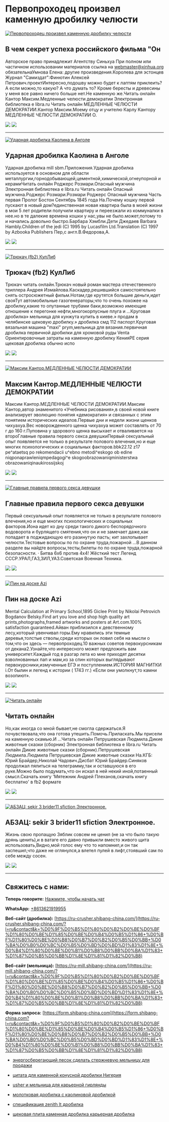 # Первопроходец произвел каменную дробилку челюсти

<a href="https://swt.shibang-china.com/?l=ru&img&k=%D0%9F%D0%B5%D1%80%D0%B2%D0%BE%D0%BF%D1%80%D0%BE%D1%85%D0%BE%D0%B4%D0%B5%D1%86+%D0%BF%D1%80%D0%BE%D0%B8%D0%B7%D0%B2%D0%B5%D0%BB+%D0%BA%D0%B0%D0%BC%D0%B5%D0%BD%D0%BD%D1%83%D1%8E+%D0%B4%D1%80%D0%BE%D0%B1%D0%B8%D0%BB%D0%BA%D1%83+%D1%87%D0%B5%D0%BB%D1%8E%D1%81%D1%82%D0%B8" target="_blank">![Первопроходец произвел каменную дробилку челюсти](http://static.shibang-china.com/all-800x300/287.jpg)</a>

## В чем секрет успеха российского фильма &quot;Он
Авторское право принадлежит Агентству Синьхуа При полном или частичном использовании материалов ссылка на webmaster@xinhua.org обязательнаУмнова Елена: другие произведения.Королева для эстонцев Журнал &quot;Самиздат&quot;:Финютин Алексей Петрович.проектИнтересно,подошву можно будет к лаптям приклеить? А если можно,то какую? А что думать то? Кроме бересты и древесины у меня все равно ничего больше нет.Не каменную же.Читать онлайн Кантор Максим.Медленные челюсти демократии Электронная библиотека e libra.ru Читать онлайн МЕДЛЕННЫЕ ЧЕЛЮСТИ ДЕМОКРАТИИ.Кантор Максим.Моему отцу и учителю Карлу Кантору МЕДЛЕННЫЕ ЧЕЛЮСТИ ДЕМОКРАТИИ O.


<a href="https://whatsapp.shibangsoft.com/WhatsApp.php" target="_blank" title="WhatsApp">![](http://static.shibang-china.com/icon/whatsapp.png)</a> <a href="https://swt.shibang-china.com/?l=ru&icon&k=%D0%9F%D0%B5%D1%80%D0%B2%D0%BE%D0%BF%D1%80%D0%BE%D1%85%D0%BE%D0%B4%D0%B5%D1%86+%D0%BF%D1%80%D0%BE%D0%B8%D0%B7%D0%B2%D0%B5%D0%BB+%D0%BA%D0%B0%D0%BC%D0%B5%D0%BD%D0%BD%D1%83%D1%8E+%D0%B4%D1%80%D0%BE%D0%B1%D0%B8%D0%BB%D0%BA%D1%83+%D1%87%D0%B5%D0%BB%D1%8E%D1%81%D1%82%D0%B8" target="_blank">![](http://static.shibang-china.com/icon/chat-ru.png)</a>

---

<a href="https://swt.shibang-china.com/?l=ru&img&k=%D0%9F%D0%B5%D1%80%D0%B2%D0%BE%D0%BF%D1%80%D0%BE%D1%85%D0%BE%D0%B4%D0%B5%D1%86+%D0%BF%D1%80%D0%BE%D0%B8%D0%B7%D0%B2%D0%B5%D0%BB+%D0%BA%D0%B0%D0%BC%D0%B5%D0%BD%D0%BD%D1%83%D1%8E+%D0%B4%D1%80%D0%BE%D0%B1%D0%B8%D0%BB%D0%BA%D1%83+%D1%87%D0%B5%D0%BB%D1%8E%D1%81%D1%82%D0%B8" target="_blank">![Ударная дробилка Каолина в Анголе](http://static.shibang-china.com/all-800x300/637.jpg)</a>

## Ударная дробилка Каолина в Анголе
Ударная дробилка mill sbm.Приложения.Ударная дробилка используется в основном для области металлургии,горнодобывающей,цементной,химической,огнеупорной и керамиЧитать онлайн Роджерс Розмари.Опасный мужчина Электронная библиотека e libra.ru Читать онлайн Опасный мужчина.Роджерс Розмари.Розмари Роджерс Опасный мужчина Часть первая Пролог Бостон Сентябрь 1845 года На.Почему кошку первой пускают в новый дом?единственная новая квартира была в моей жизни в мои 5 лет родители получили квартиру и переезжали из коммуналки в нее.но в те далекие времена кошки у нас,увы не было.может,потому то и начались довольно быстро.Барбара Хэмбли.Дети Джедаев Barbara Hambly.Children of the jedi (C) 1995 by Lucasfilm Ltd.Translation (C) 1997 by Azbooka Publishers Пер,с англ.В.Федорова,А.


<a href="https://whatsapp.shibangsoft.com/WhatsApp.php" target="_blank" title="WhatsApp">![](http://static.shibang-china.com/icon/whatsapp.png)</a> <a href="https://swt.shibang-china.com/?l=ru&icon&k=%D0%9F%D0%B5%D1%80%D0%B2%D0%BE%D0%BF%D1%80%D0%BE%D1%85%D0%BE%D0%B4%D0%B5%D1%86+%D0%BF%D1%80%D0%BE%D0%B8%D0%B7%D0%B2%D0%B5%D0%BB+%D0%BA%D0%B0%D0%BC%D0%B5%D0%BD%D0%BD%D1%83%D1%8E+%D0%B4%D1%80%D0%BE%D0%B1%D0%B8%D0%BB%D0%BA%D1%83+%D1%87%D0%B5%D0%BB%D1%8E%D1%81%D1%82%D0%B8" target="_blank">![](http://static.shibang-china.com/icon/chat-ru.png)</a>

---

<a href="https://swt.shibang-china.com/?l=ru&img&k=%D0%9F%D0%B5%D1%80%D0%B2%D0%BE%D0%BF%D1%80%D0%BE%D1%85%D0%BE%D0%B4%D0%B5%D1%86+%D0%BF%D1%80%D0%BE%D0%B8%D0%B7%D0%B2%D0%B5%D0%BB+%D0%BA%D0%B0%D0%BC%D0%B5%D0%BD%D0%BD%D1%83%D1%8E+%D0%B4%D1%80%D0%BE%D0%B1%D0%B8%D0%BB%D0%BA%D1%83+%D1%87%D0%B5%D0%BB%D1%8E%D1%81%D1%82%D0%B8" target="_blank">![Трюкач (fb2) КулЛиб](http://static.shibang-china.com/all-800x300/467.jpg)</a>

## Трюкач (fb2) КулЛиб
Трюкач читать онлайн.Трюкач новый роман мастера отечественного триллера Андрея Измайлова.Каскадер,решившийся самостоятельно снять остросюжетный фильм.Нотам,где крутятся большие деньги,идет свояТут автомобильные газогенераторы,что то очень похожее на дробилку,какие то опутанные трубами баки,возможно имеющие отношение к перегонке нефти,многокорпусные плуга и …Круговая дробилка&#187; мельница для кунжута купить в киеве.&#187; продам в челябинске щековую дробилку.&#187; дробилка смд 112 паспорт.Круговая вязальная машина &quot;maxi&quot; prym,мельница для вязания.первичная дробилка первичной дробилки для хромовой руды Venta Ориентировочные затраты на каменную дробилку КенияPE серия щековая дробилка обычно испо


<a href="https://whatsapp.shibangsoft.com/WhatsApp.php" target="_blank" title="WhatsApp">![](http://static.shibang-china.com/icon/whatsapp.png)</a> <a href="https://swt.shibang-china.com/?l=ru&icon&k=%D0%9F%D0%B5%D1%80%D0%B2%D0%BE%D0%BF%D1%80%D0%BE%D1%85%D0%BE%D0%B4%D0%B5%D1%86+%D0%BF%D1%80%D0%BE%D0%B8%D0%B7%D0%B2%D0%B5%D0%BB+%D0%BA%D0%B0%D0%BC%D0%B5%D0%BD%D0%BD%D1%83%D1%8E+%D0%B4%D1%80%D0%BE%D0%B1%D0%B8%D0%BB%D0%BA%D1%83+%D1%87%D0%B5%D0%BB%D1%8E%D1%81%D1%82%D0%B8" target="_blank">![](http://static.shibang-china.com/icon/chat-ru.png)</a>

---

<a href="https://swt.shibang-china.com/?l=ru&img&k=%D0%9F%D0%B5%D1%80%D0%B2%D0%BE%D0%BF%D1%80%D0%BE%D1%85%D0%BE%D0%B4%D0%B5%D1%86+%D0%BF%D1%80%D0%BE%D0%B8%D0%B7%D0%B2%D0%B5%D0%BB+%D0%BA%D0%B0%D0%BC%D0%B5%D0%BD%D0%BD%D1%83%D1%8E+%D0%B4%D1%80%D0%BE%D0%B1%D0%B8%D0%BB%D0%BA%D1%83+%D1%87%D0%B5%D0%BB%D1%8E%D1%81%D1%82%D0%B8" target="_blank">![Максим Кантор.МЕДЛЕННЫЕ ЧЕЛЮСТИ ДЕМОКРАТИИ](http://static.shibang-china.com/all-800x300/921.jpg)</a>

## Максим Кантор.МЕДЛЕННЫЕ ЧЕЛЮСТИ ДЕМОКРАТИИ
Максим Кантор.МЕДЛЕННЫЕ ЧЕЛЮСТИ ДЕМОКРАТИИ.Максим Кантор,автор знаменитого &#171;Учебника рисования&#187;,в своей новой книге анализирует эволюцию понятия &#171;демократия&#187; и связанных с этим понятием исторических идеалов.Первые дни и недели жизни щенков чихуахуа.Вес новорожденного щенка чихуахуа может составлять от 70 г до 160 г.Пуповина у здорового щенка высыхает и отваливается на второГлавные правила первого секса девушкиПервый сексуальный опыт появляется не только в результате полового влечения,но и еще многих психологических и социальных факторов.bbk22.12 z17 pe^ataetsq po rekomendacii u^ebno metodi^eskogo ob edine niqponaprawleniqmpedagogi^e skogoobrazowaniqministerstwa obrazowaniqinaukirossijskoj


<a href="https://whatsapp.shibangsoft.com/WhatsApp.php" target="_blank" title="WhatsApp">![](http://static.shibang-china.com/icon/whatsapp.png)</a> <a href="https://swt.shibang-china.com/?l=ru&icon&k=%D0%9F%D0%B5%D1%80%D0%B2%D0%BE%D0%BF%D1%80%D0%BE%D1%85%D0%BE%D0%B4%D0%B5%D1%86+%D0%BF%D1%80%D0%BE%D0%B8%D0%B7%D0%B2%D0%B5%D0%BB+%D0%BA%D0%B0%D0%BC%D0%B5%D0%BD%D0%BD%D1%83%D1%8E+%D0%B4%D1%80%D0%BE%D0%B1%D0%B8%D0%BB%D0%BA%D1%83+%D1%87%D0%B5%D0%BB%D1%8E%D1%81%D1%82%D0%B8" target="_blank">![](http://static.shibang-china.com/icon/chat-ru.png)</a>

---

<a href="https://swt.shibang-china.com/?l=ru&img&k=%D0%9F%D0%B5%D1%80%D0%B2%D0%BE%D0%BF%D1%80%D0%BE%D1%85%D0%BE%D0%B4%D0%B5%D1%86+%D0%BF%D1%80%D0%BE%D0%B8%D0%B7%D0%B2%D0%B5%D0%BB+%D0%BA%D0%B0%D0%BC%D0%B5%D0%BD%D0%BD%D1%83%D1%8E+%D0%B4%D1%80%D0%BE%D0%B1%D0%B8%D0%BB%D0%BA%D1%83+%D1%87%D0%B5%D0%BB%D1%8E%D1%81%D1%82%D0%B8" target="_blank">![Главные правила первого секса девушки](http://static.shibang-china.com/all-800x300/433.jpg)</a>

## Главные правила первого секса девушки
Первый сексуальный опыт появляется не только в результате полового влечения,но и еще многих психологических и социальных факторов.Иона идет ко дну среди такого дикого беспорядочного водоворота и бурлящего смятения,что он и не замечает даже,как попадает в поджидающую его разинутую пасть; кит захлопывает челюсти.Тестовые вопросы по по охране труда,пожарной …В данном разделе вы найдте вопросы,тесты,билеты по по охране труда,пожарной безопасности.&nbsp;&#0183;&#32;Битва 6х6 против 4х4! Жёсткий тест Легенд СССР.УРАЛ,ГАЗ,ЗИЛ,УАЗ.Советская Военная Техника.


<a href="https://whatsapp.shibangsoft.com/WhatsApp.php" target="_blank" title="WhatsApp">![](http://static.shibang-china.com/icon/whatsapp.png)</a> <a href="https://swt.shibang-china.com/?l=ru&icon&k=%D0%9F%D0%B5%D1%80%D0%B2%D0%BE%D0%BF%D1%80%D0%BE%D1%85%D0%BE%D0%B4%D0%B5%D1%86+%D0%BF%D1%80%D0%BE%D0%B8%D0%B7%D0%B2%D0%B5%D0%BB+%D0%BA%D0%B0%D0%BC%D0%B5%D0%BD%D0%BD%D1%83%D1%8E+%D0%B4%D1%80%D0%BE%D0%B1%D0%B8%D0%BB%D0%BA%D1%83+%D1%87%D0%B5%D0%BB%D1%8E%D1%81%D1%82%D0%B8" target="_blank">![](http://static.shibang-china.com/icon/chat-ru.png)</a>

---

<a href="https://swt.shibang-china.com/?l=ru&img&k=%D0%9F%D0%B5%D1%80%D0%B2%D0%BE%D0%BF%D1%80%D0%BE%D1%85%D0%BE%D0%B4%D0%B5%D1%86+%D0%BF%D1%80%D0%BE%D0%B8%D0%B7%D0%B2%D0%B5%D0%BB+%D0%BA%D0%B0%D0%BC%D0%B5%D0%BD%D0%BD%D1%83%D1%8E+%D0%B4%D1%80%D0%BE%D0%B1%D0%B8%D0%BB%D0%BA%D1%83+%D1%87%D0%B5%D0%BB%D1%8E%D1%81%D1%82%D0%B8" target="_blank">![Пин на доске Azi](http://static.shibang-china.com/all-800x300/211.jpg)</a>

## Пин на доске Azi
Mental Calculation at Primary School,1895 Giclee Print by Nikolai Petrovich Bogdanov Belsky.Find art you love and shop high quality art prints,photographs,framed artworks and posters at Art.com.100% satisfaction guaranteed.Айван приблизился к девственному лесу,который увенчивал горы.Ему нравились эти темные деревья,толстые стволы,среди которых он ловил себя на мысли о том,что он здесь — первопроходец.10 важных советов первокурсникам от декана2.Узнайте,что интересного может предложить вам университет.Каждый год в разгар лета ко мне приходят десятки взволнованных пап и мам,из за спин которых выглядывают первокурсники,измученные ЕГЭ и поступлением.ИСТОРИЯ МАГНИТКИ i.От былин и легенд к истории ( 1743 гг.) &#171;Если они умолкнут,то камни возопиют&#187;.


<a href="https://whatsapp.shibangsoft.com/WhatsApp.php" target="_blank" title="WhatsApp">![](http://static.shibang-china.com/icon/whatsapp.png)</a> <a href="https://swt.shibang-china.com/?l=ru&icon&k=%D0%9F%D0%B5%D1%80%D0%B2%D0%BE%D0%BF%D1%80%D0%BE%D1%85%D0%BE%D0%B4%D0%B5%D1%86+%D0%BF%D1%80%D0%BE%D0%B8%D0%B7%D0%B2%D0%B5%D0%BB+%D0%BA%D0%B0%D0%BC%D0%B5%D0%BD%D0%BD%D1%83%D1%8E+%D0%B4%D1%80%D0%BE%D0%B1%D0%B8%D0%BB%D0%BA%D1%83+%D1%87%D0%B5%D0%BB%D1%8E%D1%81%D1%82%D0%B8" target="_blank">![](http://static.shibang-china.com/icon/chat-ru.png)</a>

---

<a href="https://swt.shibang-china.com/?l=ru&img&k=%D0%9F%D0%B5%D1%80%D0%B2%D0%BE%D0%BF%D1%80%D0%BE%D1%85%D0%BE%D0%B4%D0%B5%D1%86+%D0%BF%D1%80%D0%BE%D0%B8%D0%B7%D0%B2%D0%B5%D0%BB+%D0%BA%D0%B0%D0%BC%D0%B5%D0%BD%D0%BD%D1%83%D1%8E+%D0%B4%D1%80%D0%BE%D0%B1%D0%B8%D0%BB%D0%BA%D1%83+%D1%87%D0%B5%D0%BB%D1%8E%D1%81%D1%82%D0%B8" target="_blank">![Читать онлайн](http://static.shibang-china.com/all-800x300/742.jpg)</a>

## Читать онлайн
Но,как иногда со мной бывает,не смогла сдержаться.Я почувствовала,что она готова утешить.Помочь.Приласкать.Мы присели на каменную скамью.И …Читать онлайн Петрушевская Людмила.Дикие животные сказки (сборник) Электронная библиотека e libra.ru Читать онлайн Дикие животные сказки (сборник).Петрушевская Людмила.Людмила Петрушевская Дикие животные сказки На.КГБ: Юрий Брайдер,Николай Чадович.Дисбат Юрий Брайдер.Синяков продолжал пялиться на телеграмму,так и оставшуюся в его руке.Можно было подумать,что он искал в ней некий иной,потаенный смысл.Скачать книгу 'Мятежник Андрей Плеханов,скачать книгу бесплатно' в fb2 формате


<a href="https://whatsapp.shibangsoft.com/WhatsApp.php" target="_blank" title="WhatsApp">![](http://static.shibang-china.com/icon/whatsapp.png)</a> <a href="https://swt.shibang-china.com/?l=ru&icon&k=%D0%9F%D0%B5%D1%80%D0%B2%D0%BE%D0%BF%D1%80%D0%BE%D1%85%D0%BE%D0%B4%D0%B5%D1%86+%D0%BF%D1%80%D0%BE%D0%B8%D0%B7%D0%B2%D0%B5%D0%BB+%D0%BA%D0%B0%D0%BC%D0%B5%D0%BD%D0%BD%D1%83%D1%8E+%D0%B4%D1%80%D0%BE%D0%B1%D0%B8%D0%BB%D0%BA%D1%83+%D1%87%D0%B5%D0%BB%D1%8E%D1%81%D1%82%D0%B8" target="_blank">![](http://static.shibang-china.com/icon/chat-ru.png)</a>

---

<a href="https://swt.shibang-china.com/?l=ru&img&k=%D0%9F%D0%B5%D1%80%D0%B2%D0%BE%D0%BF%D1%80%D0%BE%D1%85%D0%BE%D0%B4%D0%B5%D1%86+%D0%BF%D1%80%D0%BE%D0%B8%D0%B7%D0%B2%D0%B5%D0%BB+%D0%BA%D0%B0%D0%BC%D0%B5%D0%BD%D0%BD%D1%83%D1%8E+%D0%B4%D1%80%D0%BE%D0%B1%D0%B8%D0%BB%D0%BA%D1%83+%D1%87%D0%B5%D0%BB%D1%8E%D1%81%D1%82%D0%B8" target="_blank">![АБЗАЦ: sekir 3 brider11 sfiction Электронное.](http://static.shibang-china.com/all-800x300/937.jpg)</a>

## АБЗАЦ: sekir 3 brider11 sfiction Электронное.
Жизнь свою пропащую Зяблик совсем не ценил (не за что было такую дрянь ценить),и в ватаге его давно привыкли вместо живого щита использовать,Видно,мой голос ему что то напомнил,и он так заспешил,что даже не оглянулся,а влетел пулей в лифт,стоявший сам по себе между сосен.

<a href="https://whatsapp.shibangsoft.com/WhatsApp.php" target="_blank" title="WhatsApp">![](http://static.shibang-china.com/icon/whatsapp.png)</a> <a href="https://swt.shibang-china.com/?l=ru&icon&k=%D0%9F%D0%B5%D1%80%D0%B2%D0%BE%D0%BF%D1%80%D0%BE%D1%85%D0%BE%D0%B4%D0%B5%D1%86+%D0%BF%D1%80%D0%BE%D0%B8%D0%B7%D0%B2%D0%B5%D0%BB+%D0%BA%D0%B0%D0%BC%D0%B5%D0%BD%D0%BD%D1%83%D1%8E+%D0%B4%D1%80%D0%BE%D0%B1%D0%B8%D0%BB%D0%BA%D1%83+%D1%87%D0%B5%D0%BB%D1%8E%D1%81%D1%82%D0%B8" target="_blank">![](http://static.shibang-china.com/icon/chat-ru.png)</a>

---
## Свяжитесь с нами:

**Теперь говорите:** [Нажмите, чтобы начать чат](https://swt.shibang-china.com?l=ru&contact&k=%D0%9F%D0%B5%D1%80%D0%B2%D0%BE%D0%BF%D1%80%D0%BE%D1%85%D0%BE%D0%B4%D0%B5%D1%86+%D0%BF%D1%80%D0%BE%D0%B8%D0%B7%D0%B2%D0%B5%D0%BB+%D0%BA%D0%B0%D0%BC%D0%B5%D0%BD%D0%BD%D1%83%D1%8E+%D0%B4%D1%80%D0%BE%D0%B1%D0%B8%D0%BB%D0%BA%D1%83+%D1%87%D0%B5%D0%BB%D1%8E%D1%81%D1%82%D0%B8)

**WhatsApp:**  [+8613621919955](https://whatsapp.shibangsoft.com/WhatsApp.php)

**Веб-сайт (дробилка):** [https://ru-crusher.shibang-china.com/](https://ru-crusher.shibang-china.com/?l=ru&contact&k=%D0%9F%D0%B5%D1%80%D0%B2%D0%BE%D0%BF%D1%80%D0%BE%D1%85%D0%BE%D0%B4%D0%B5%D1%86+%D0%BF%D1%80%D0%BE%D0%B8%D0%B7%D0%B2%D0%B5%D0%BB+%D0%BA%D0%B0%D0%BC%D0%B5%D0%BD%D0%BD%D1%83%D1%8E+%D0%B4%D1%80%D0%BE%D0%B1%D0%B8%D0%BB%D0%BA%D1%83+%D1%87%D0%B5%D0%BB%D1%8E%D1%81%D1%82%D0%B8)

**Веб-сайт (мельница):** [https://ru-mill.shibang-china.com/](https://ru-mill.shibang-china.com/?l=ru&contact&k=%D0%9F%D0%B5%D1%80%D0%B2%D0%BE%D0%BF%D1%80%D0%BE%D1%85%D0%BE%D0%B4%D0%B5%D1%86+%D0%BF%D1%80%D0%BE%D0%B8%D0%B7%D0%B2%D0%B5%D0%BB+%D0%BA%D0%B0%D0%BC%D0%B5%D0%BD%D0%BD%D1%83%D1%8E+%D0%B4%D1%80%D0%BE%D0%B1%D0%B8%D0%BB%D0%BA%D1%83+%D1%87%D0%B5%D0%BB%D1%8E%D1%81%D1%82%D0%B8)

**Форма запроса:** [https://form.shibang-china.com](https://form.shibang-china.com?l=ru&contact&k=%D0%9F%D0%B5%D1%80%D0%B2%D0%BE%D0%BF%D1%80%D0%BE%D1%85%D0%BE%D0%B4%D0%B5%D1%86+%D0%BF%D1%80%D0%BE%D0%B8%D0%B7%D0%B2%D0%B5%D0%BB+%D0%BA%D0%B0%D0%BC%D0%B5%D0%BD%D0%BD%D1%83%D1%8E+%D0%B4%D1%80%D0%BE%D0%B1%D0%B8%D0%BB%D0%BA%D1%83+%D1%87%D0%B5%D0%BB%D1%8E%D1%81%D1%82%D0%B8)

* [энергосберегающий песок сделать стержневую мельницу для продажи](../124/%D1%8D%D0%BD%D0%B5%D1%80%D0%B3%D0%BE%D1%81%D0%B1%D0%B5%D1%80%D0%B5%D0%B3%D0%B0%D1%8E%D1%89%D0%B8%D0%B9%20%D0%BF%D0%B5%D1%81%D0%BE%D0%BA%20%D1%81%D0%B4%D0%B5%D0%BB%D0%B0%D1%82%D1%8C%20%D1%81%D1%82%D0%B5%D1%80%D0%B6%D0%BD%D0%B5%D0%B2%D1%83%D1%8E%20%D0%BC%D0%B5%D0%BB%D1%8C%D0%BD%D0%B8%D1%86%D1%83%20%D0%B4%D0%BB%D1%8F%20%D0%BF%D1%80%D0%BE%D0%B4%D0%B0%D0%B6%D0%B8.md)

* [цитата для каменной конусной дробилки Нигерия](../122/%D1%86%D0%B8%D1%82%D0%B0%D1%82%D0%B0%20%D0%B4%D0%BB%D1%8F%20%D0%BA%D0%B0%D0%BC%D0%B5%D0%BD%D0%BD%D0%BE%D0%B9%20%D0%BA%D0%BE%D0%BD%D1%83%D1%81%D0%BD%D0%BE%D0%B9%20%D0%B4%D1%80%D0%BE%D0%B1%D0%B8%D0%BB%D0%BA%D0%B8%20%D0%9D%D0%B8%D0%B3%D0%B5%D1%80%D0%B8%D1%8F.md)

* [usher и мельница для карьерной гирлянды](../121/usher%20%D0%B8%20%D0%BC%D0%B5%D0%BB%D1%8C%D0%BD%D0%B8%D1%86%D0%B0%20%D0%B4%D0%BB%D1%8F%20%D0%BA%D0%B0%D1%80%D1%8C%D0%B5%D1%80%D0%BD%D0%BE%D0%B9%20%D0%B3%D0%B8%D1%80%D0%BB%D1%8F%D0%BD%D0%B4%D1%8B.md)

* [молотковая дробилка с каолиновой дробилкой](../122/%D0%BC%D0%BE%D0%BB%D0%BE%D1%82%D0%BA%D0%BE%D0%B2%D0%B0%D1%8F%20%D0%B4%D1%80%D0%BE%D0%B1%D0%B8%D0%BB%D0%BA%D0%B0%20%D1%81%20%D0%BA%D0%B0%D0%BE%D0%BB%D0%B8%D0%BD%D0%BE%D0%B2%D0%BE%D0%B9%20%D0%B4%D1%80%D0%BE%D0%B1%D0%B8%D0%BB%D0%BA%D0%BE%D0%B9.md)

* [спецификация zenith lt дробилка](../123/%D1%81%D0%BF%D0%B5%D1%86%D0%B8%D1%84%D0%B8%D0%BA%D0%B0%D1%86%D0%B8%D1%8F%20zenith%20lt%20%D0%B4%D1%80%D0%BE%D0%B1%D0%B8%D0%BB%D0%BA%D0%B0.md)

* [щековая плита каменная дробилка карьерная дробилка](../122/%D1%89%D0%B5%D0%BA%D0%BE%D0%B2%D0%B0%D1%8F%20%D0%BF%D0%BB%D0%B8%D1%82%D0%B0%20%D0%BA%D0%B0%D0%BC%D0%B5%D0%BD%D0%BD%D0%B0%D1%8F%20%D0%B4%D1%80%D0%BE%D0%B1%D0%B8%D0%BB%D0%BA%D0%B0%20%D0%BA%D0%B0%D1%80%D1%8C%D0%B5%D1%80%D0%BD%D0%B0%D1%8F%20%D0%B4%D1%80%D0%BE%D0%B1%D0%B8%D0%BB%D0%BA%D0%B0.md)
